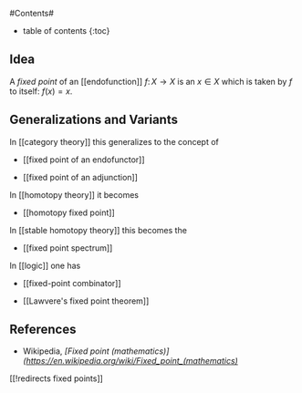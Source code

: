 
#Contents#
* table of contents
{:toc}

## Idea


A _fixed point_ of an [[endofunction]] $f \colon X \to X$ is an $x\in X$ which is taken by $f$ to itself: $f(x) = x$.

## Generalizations and Variants

In [[category theory]] this generalizes to the concept of

* [[fixed point of an endofunctor]]

* [[fixed point of an adjunction]]

In [[homotopy theory]] it becomes

* [[homotopy fixed point]]

In [[stable homotopy theory]] this becomes the

* [[fixed point spectrum]]

In [[logic]] one has

* [[fixed-point combinator]]

* [[Lawvere's fixed point theorem]]

## References

* Wikipedia, _[Fixed point (mathematics)](https://en.wikipedia.org/wiki/Fixed_point_(mathematics)_

[[!redirects fixed points]]
